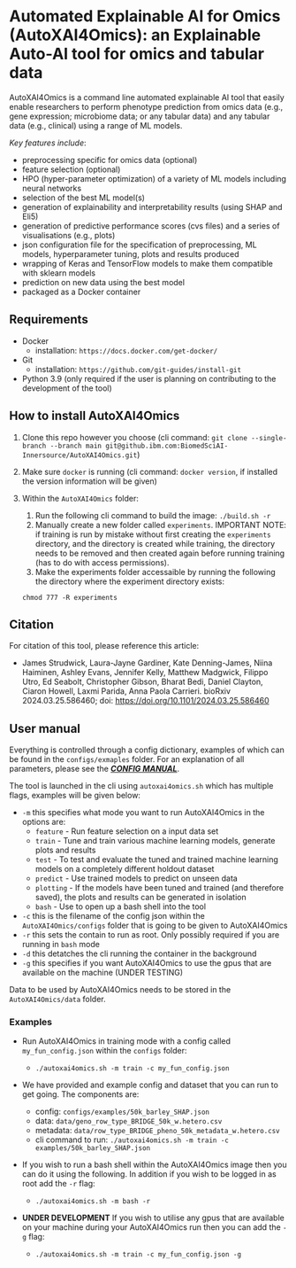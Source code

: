 <!--
 Copyright 2024 IBM Corp.
 
 Licensed under the Apache License, Version 2.0 (the "License");
 you may not use this file except in compliance with the License.
 You may obtain a copy of the License at
 
     http://www.apache.org/licenses/LICENSE-2.0
 
 Unless required by applicable law or agreed to in writing, software
 distributed under the License is distributed on an "AS IS" BASIS,
 WITHOUT WARRANTIES OR CONDITIONS OF ANY KIND, either express or implied.
 See the License for the specific language governing permissions and
 limitations under the License.
-->

# Automated Explainable AI for Omics (AutoXAI4Omics): an Explainable Auto-AI tool for omics and tabular data

AutoXAI4Omics is a command line automated explainable AI tool that easily enable researchers to perform phenotype prediction from omics data (e.g., gene expression; microbiome data; or any tabular data) and any tabular data (e.g., clinical) using a range of ML models.

*Key features include*:

* preprocessing specific for omics data (optional)
* feature selection (optional)
* HPO (hyper-parameter optimization) of a variety of ML models including neural networks
* selection of the best ML model(s)
* generation of explainability and interpretability results (using SHAP and Eli5)
* generation of predictive performance scores (cvs files) and a series of visualisations (e.g., plots)
* json configuration file for the specification of preprocessing, ML models, hyperparameter tuning, plots and results produced
* wrapping of Keras and TensorFlow models to make them compatible with sklearn models
* prediction on new data using the best model
* packaged as a Docker container

## Requirements

* Docker
  * installation: `https://docs.docker.com/get-docker/`
* Git
  * installation: `https://github.com/git-guides/install-git`
* Python 3.9 (only required if the user is planning on contributing to the development of the tool)

## How to install AutoXAI4Omics

 1. Clone this repo however you choose (cli command: `git clone --single-branch --branch main git@github.ibm.com:BiomedSciAI-Innersource/AutoXAI4Omics.git`)
 2. Make sure `docker` is running (cli command: `docker version`, if installed the version information will be given)
 3. Within the `AutoXAI4Omics` folder:
       1. Run the following cli command to build the image: `./build.sh -r`
       2. Manually create a new folder called `experiments`. IMPORTANT NOTE: if training is run by mistake without first creating the `experiments` directory, and the directory is created while training, the directory needs to be removed and then created again before running training (has to do with access permissions).
       3. Make the experiments folder accessaible by running the following the directory where the experiment directory exists:

       ```shell
       chmod 777 -R experiments 
       ```

## Citation

For citation of this tool, please reference this article:

* James Strudwick, Laura-Jayne Gardiner, Kate Denning-James, Niina Haiminen, Ashley Evans, Jennifer Kelly, Matthew Madgwick, Filippo Utro, Ed Seabolt, Christopher Gibson, Bharat Bedi, Daniel Clayton, Ciaron Howell, Laxmi Parida, Anna Paola Carrieri. bioRxiv 2024.03.25.586460; doi: <https://doi.org/10.1101/2024.03.25.586460>

## User manual

Everything is controlled through a config dictionary, examples of which can be found in the `configs/exmaples` folder. For an explanation of all parameters, please see the [***CONFIG MANUAL***](https://github.ibm.com/BiomedSciAI-Innersource/AutoXAI4Omics/blob/main/configs/CONFIG_MANUAL.md).

The tool is launched in the cli using `autoxai4omics.sh` which has multiple flags, examples will be given below:

* `-m` this specifies what mode you want to run AutoXAI4Omics in the options are:
  * `feature` - Run feature selection on a input data set
  * `train` - Tune and train various machine learning models, generate plots and results
  * `test` - To test and evaluate the tuned and trained machine learning models on a completely different holdout dataset
  * `predict` - Use trained models to predict on unseen data
  * `plotting` - If the models have been tuned and trained (and therefore saved), the plots and results can be generated in isolation
  * `bash` - Use to open up a bash shell into the tool
* `-c` this is the filename of the config json within the `AutoXAI4Omics/configs` folder that is going to be given to AutoXAI4Omics
* `-r` this sets the contain to run as root. Only possibly required if you are running in `bash` mode
* `-d` this detatches the cli running the container in the background
* `-g` this specifies if you want AutoXAI4Omics to use the gpus that are available on the machine (UNDER TESTING)

Data to be used by AutoXAI4Omics needs to be stored in the `AutoXAI4Omics/data` folder.

### Examples

* Run AutoXAI4Omics in training mode with a config called `my_fun_config.json` within the `configs` folder:
  * `./autoxai4omics.sh -m train -c my_fun_config.json`

* We have provided and example config and dataset that you can run to get going. The components are:
  * config: `configs/examples/50k_barley_SHAP.json`
  * data: `data/geno_row_type_BRIDGE_50k_w.hetero.csv`
  * metadata: `data/row_type_BRIDGE_pheno_50k_metadata_w.hetero.csv`
  * cli command to run: `./autoxai4omics.sh -m train -c examples/50k_barley_SHAP.json`

* If you wish to run a bash shell within the AutoXAI4Omics image then you can do it using the following. In addition if you wish to be logged in as root add the `-r` flag:
  * `./autoxai4omics.sh -m bash -r`

* **UNDER DEVELOPMENT** If you wish to utilise any gpus that are available on your machine during your AutoXAI4Omics run then you can add the `-g` flag:
  * `./autoxai4omics.sh -m train -c my_fun_config.json -g`
